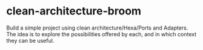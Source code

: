 # clean-architecture-broom
Build a simple project using clean architecture/Hexa/Ports and Adapters. The idea is to explore the possibilities offered by each, and in which context they can be useful.
